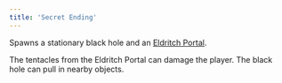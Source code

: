 ```yaml
---
title: 'Secret Ending'
---
```


Spawns a stationary black hole and an [Eldritch Portal](https://noita.wiki.gg/wiki/Eldritch_Portal).

The tentacles from the Eldritch Portal can damage the player. The black hole can pull in nearby objects.
